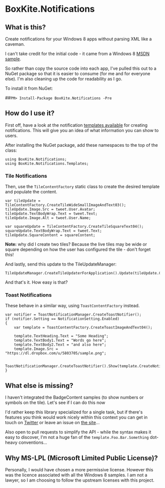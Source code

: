 BoxKite.Notifications
===============

## What is this?

Create notifications for your Windows 8 apps without parsing XML like a caveman.

I can't take credit for the initial code - it came from a Windows 8 [MSDN sample](http://code.msdn.microsoft.com/windowsapps/Toast-notifications-sample-52eeba29/).

So rather than copy the source code into each app, I've pulled this out to a NuGet package so that it is easier to consume (for me and for everyone else). I'm also cleaning up the code for readability as I go.

To install it from NuGet:

##`PM> Install-Package BoxKite.Notifications -Pre`

## How do I use it?

First off, have a look at the notification [templates available](http://msdn.microsoft.com/en-us/library/windows/apps/hh761491.aspx) for creating notifications. This will give you an idea of what information you can show to users. 

After installing the NuGet package, add these namespaces to the top of the class:

    using BoxKite.Notifications;
    using BoxKite.Notifications.Templates;

### Tile Notifications

Then, use the `TileContentFactory` static class to create the desired template and populate the content.

    var tileUpdate = TileContentFactory.CreateTileWideSmallImageAndText03();
    tileUpdate.Image.Src = tweet.User.Avatar;
    tileUpdate.TextBodyWrap.Text = tweet.Text;
    tileUpdate.Image.Alt = tweet.User.Name;

    var squareUpdate = TileContentFactory.CreateTileSquareText04();
    squareUpdate.TextBodyWrap.Text = tweet.Text;
    tileUpdate.SquareContent = squareContent;

**Note:** why did I create two tiles? Because the live tiles may be wide or square depending on how the user has configured the tile - don't forget this!

And lastly, send this update to the TileUpdateManager:

    TileUpdateManager.CreateTileUpdaterForApplication().Update(tileUpdate.CreateNotification()); 
  
And that's it. How easy is that?

### Toast Notifications

These behave in a similar way, using `ToastContentFactory` instead.

    var notifier = ToastNotificationManager.CreateToastNotifier();
    if (notifier.Setting == NotificationSetting.Enabled)
    {
        var template = ToastContentFactory.CreateToastImageAndText04();

        template.TextHeading.Text = "Some Heading";
        template.TextBody1.Text = "Words go here";
        template.TextBody2.Text = "and also here";
        template.Image.Src = "https://dl.dropbox.com/u/5803705/sample.png";

        ToastNotificationManager.CreateToastNotifier().Show(template.CreateNotification());    
    }

## What else is missing?

I haven't integrated the BadgeContent samples (to show numbers or symbols on the tile). Let's see if I can do this now

I'd rather keep this library specialized for a single task, but if there's features you think would work nicely within this context you can get in touch on [Twitter](http://twitter.com/shiftkey) or leave an issue on [the site](https://github.com/shiftkey/BoxKite.Notifications/issues)...

Also open to pull requests to simplify the API - while the syntax makes it easy to discover, I'm not a huge fan of the `template.Foo.Bar.Something` dot-heavy conventions...

## Why MS-LPL (Microsoft Limited Public License)?

Personally, I would have chosen a more permissive license. However this was the licence associated with all the Windows 8 samples. I am not a lawyer, so I am choosing to follow the upstream licenses with this project.